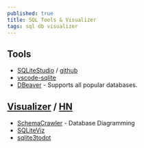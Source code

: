 ```yaml
---
published: true
title: SQL Tools & Visualizer
tags: sql db visualizer
---
```


## Tools
- [SQLiteStudio](https://sqlitestudio.pl/) / [github](https://github.com/pawelsalawa/sqlitestudio)
- [vscode-sqlite](https://marketplace.visualstudio.com/items?itemName=alexcvzz.vscode-sqlite)
- [DBeaver](https://dbeaver.io/) -  Supports all popular databases.

## [Visualizer](https://dbmstools.com/categories/database-diagram-tools/sqlite) / [HN](https://news.ycombinator.com/item?id=26693705)
- [SchemaCrawler](https://www.schemacrawler.com/diagramming.html) -  Database Diagramming
- [SQLiteViz](https://github.com/TomConlin/SQLiteViz)
- [sqlite3todot](https://github.com/chunky/sqlite3todot)
